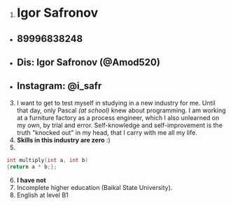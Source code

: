 1. # **Igor Safronov**
 * ##  **89996838248** 
 * ## **Dis: Igor Safronov (@Amod520)**
 * ## **Instagram: @i_safr**
3. I want to get to test myself in studying in a new industry for me. Until that day, only Pascal *(at school)* knew about programming.
I am working at a furniture factory as a process engineer, which I also unlearned on my own, by trial and error. Self-knowledge and self-improvement is the truth "knocked out" in my head, that I carry with me all my life.
4. **Skills in this industry are zero** :)
5. 
```c++
int multiply(int a, int b)
{return a * b;};
```
6. **I have not**
7. Incomplete higher education (Baikal State University).
8. English at level B1
